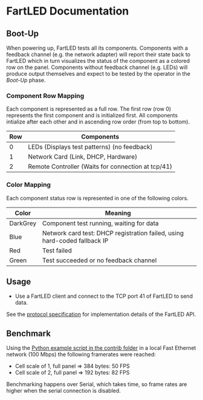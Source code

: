 FartLED Documentation
=====================

Boot-Up
-------

When powering up, FartLED tests all its components. Components with a feedback channel (e.g. the network adapter) will report their state back to FartLED which in turn visualizes the status of the component as a colored row on the panel. Components without feedback channel (e.g. LEDs) will produce output themselves and expect to be tested by the operator in the *Boot-Up* phase.

### Component Row Mapping

Each component is represented as a full row. The first row (row 0) represents the first component and is initialized first. All components intialize after each other and in ascending row order (from top to bottom).

| Row | Components
| --- | ---
| 0 | LEDs (Displays test patterns) (no feedback)
| 1 | Network Card (Link, DHCP, Hardware)
| 2 | Remote Controller (Waits for connection at tcp/41)

### Color Mapping

Each component status row is represented in one of the following colors.

| Color | Meaning
| ----- | -------
| DarkGrey | Component test running, waiting for data
| Blue | Network card test: DHCP registration failed, using hard-coded fallback IP
| Red | Test failed
| Green | Test succeeded or no feedback channel

Usage
-----

- Use a FartLED client and connect to the TCP port 41 of FartLED to send data.

See the [protocol specification](PROTOCOL.md) for implementation details of the FartLED API.

Benchmark
---------

Using the [Python example script in the contrib folder](..\contrib\clients\python\benchmark.py) in a local Fast Ethernet network (100 Mbps) the following framerates were reached:

- Cell scale of 1, full panel => 384 bytes: 50 FPS
- Cell scale of 2, full panel => 192 bytes: 82 FPS

Benchmarking happens over Serial, which takes time, so frame rates are higher when the serial connection is disabled.

